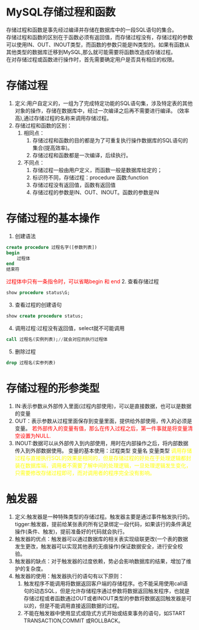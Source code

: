 # MySQL存储过程和函数
存储过程和函数是事先经过编译并存储在数据库中的一段SQL语句的集合。  
存储过程和函数的区别在于函数必须有返回值，而存储过程没有，存储过程的参数可以使用IN、OUT、INOUT类型，而函数的参数只能是IN类型的。如果有函数从其他类型的数据库迁移到MySQL,那么就可能需要将函数改造成存储过程。  
在对存储过程或函数进行操作时，首先需要确定用户是否具有相应的权限。
# 存储过程
1. 定义:用户自定义的，一组为了完成特定功能的SQL语句集，涉及特定表的其他对象的操作，存储在数据库中，经过一次编译之后再不需要进行编译。 (效率高),通过存储过程的名称来调用存储过程。
2. 存储过程和函数的区别：
    1. 相同点：
        1. 存储过程和函数的目的都是为了可重复执行操作数据库的SQL语句的集合(提高效率)。
        2. 存储过程和函数都是一次编译，后续执行。
    2. 不同点：
        1. 存储过程一般由用户定义，而函数一般是数据库给定的；
        2. 标识符不同，存储过程：procedure 函数:function
        3. 存储过程没有返回值，函数有返回值
        4. 存储过程的参数是IN、OUT、INOUT。函数的参数是IN
# 存储过程的基本操作
1. 创建语法
```sql
create procedure 过程名字([参数列表])
begin
    过程体
end 
结束符
```
<font color="red">过程体中只有一条指令时，可以省略begin 和 end</font>
2. 查看存储过程
```sql
show procedure status\G;
```
3. 查看过程的创建语句
```sql
show create procedure status;
```
4. 调用过程:过程没有返回值，select就不可能调用
```sql
call 过程名(实例列表);//就会对应的执行过程体
```  
5. 删除过程
```sql
drop 过程名(实参列表)
```
# 存储过程的形参类型
1. IN:表示参数从外部传入里面(过程内部使用)，可以是直接数据，也可以是数据的变量
2. OUT：表示参数从过程里面保存到变量里面，提供给外部使用，传入的必须是变量。
<font color="red">若外部传入的变量有值，那么在传入过程之后，第一件事就是将变量清空设置为NULL.</font>
3. INOUT:数据可以从外部传入到内部使用，用时在内部操作之后，将内部数据传入到外部数据使用。
变量的基本使用：过程类型 变量名 变量类型
<font color="yellow">调用存储过程与直接执行SQL的效果是相同的，但是存储过程的好处在于处理逻辑都封装在数据库端，调用者不需要了解中间的处理逻辑，一旦处理逻辑发生变化，只需要修改存储过程即可，而对调用者的程序完全没有影响。</font>
# 触发器
1. 定义:触发器是一种特殊类型的存储过程。触发器主要是通过事件触发执行的。  
   tigger:触发器，提前给某张表的所有记录绑定一段代码，如果该行的条件满足操作(条件、触发)，提前准备好的代码就会执行。
2. 触发器的优点：触发器可以通过数据库的相关表实现级联更改(一个表的数据发生更改，触发器可以实现其他表的无痕操作)保证数据安全，进行安全校验。
3. 触发器的缺点：对于触发器的过度依赖，势必会影响数据库的结果，增加了维护的复杂度。
4. 触发器的使用：触发器执行的语句有以下原则：
    1. 触发程序不能调用将数据返回客户端的存储程序。也不能采用使用call语句的动态SQL，但是允许存储程序通过参数将数据返回触发程序，也就是存储过程或者函数通过OUT或者INOUT类型的参数将数据返回触发器是可以的，但是不能调用直接返回数据的过程。
    2. 不能在触发器中使用显式或隐式方式开始或结束事务的语句，如START TRANSACTION,COMMIT 或ROLLBACK。